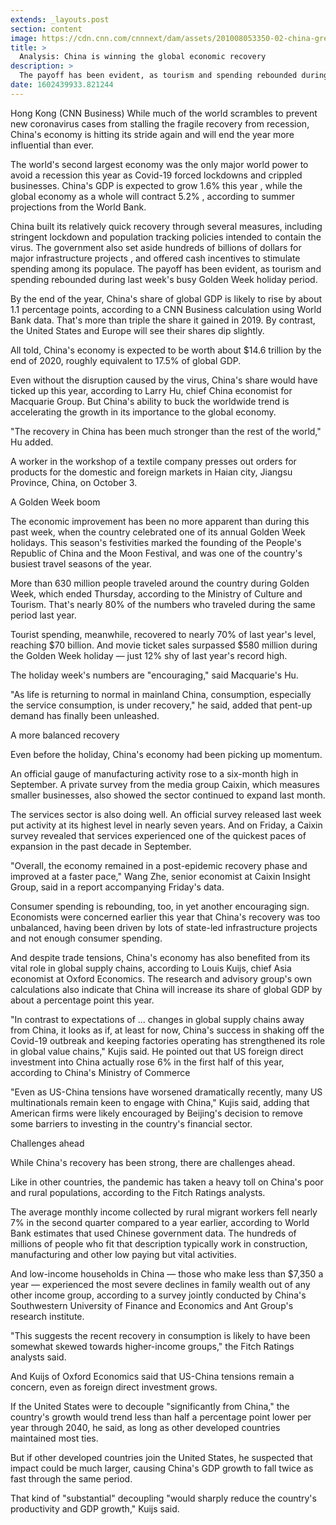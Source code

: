 ```yaml
--- 
extends: _layouts.post 
section: content 
image: https://cdn.cnn.com/cnnnext/dam/assets/201008053350-02-china-great-wall-1004-super-tease.jpg 
title: > 
  Analysis: China is winning the global economic recovery 
description: > 
  The payoff has been evident, as tourism and spending rebounded during last week's busy Golden Week holiday period.All told, China's economy is expected to be worth about $14.6 trillion by the end of 2020, roughly equivalent to 17.5% of global GDP.But China's ability to buck the worldwide trend is accelerating the growth in its importance to the global economy.A Golden Week boomThe economic improvement has been no more apparent than during this past week, when the country celebrated one of its annual Golden Week holidays.And movie ticket sales surpassed $580 million during the Golden Week holiday — just 12% shy of last year's record high. 
date: 1602439933.821244 
--- 
```

Hong Kong (CNN Business) While much of the world scrambles to prevent new coronavirus cases from stalling the fragile recovery from recession, China's economy is hitting its stride again and will end the year more influential than ever.

The world's second largest economy was the only major world power to avoid a recession this year as Covid-19 forced lockdowns and crippled businesses. China's GDP is expected to grow 1.6% this year , while the global economy as a whole will contract 5.2% , according to summer projections from the World Bank.

China built its relatively quick recovery through several measures, including stringent lockdown and population tracking policies intended to contain the virus. The government also set aside hundreds of billions of dollars for major infrastructure projects , and offered cash incentives to stimulate spending among its populace. The payoff has been evident, as tourism and spending rebounded during last week's busy Golden Week holiday period.

By the end of the year, China's share of global GDP is likely to rise by about 1.1 percentage points, according to a CNN Business calculation using World Bank data. That's more than triple the share it gained in 2019. By contrast, the United States and Europe will see their shares dip slightly.

All told, China's economy is expected to be worth about $14.6 trillion by the end of 2020, roughly equivalent to 17.5% of global GDP.

Even without the disruption caused by the virus, China's share would have ticked up this year, according to Larry Hu, chief China economist for Macquarie Group. But China's ability to buck the worldwide trend is accelerating the growth in its importance to the global economy.

"The recovery in China has been much stronger than the rest of the world," Hu added.

A worker in the workshop of a textile company presses out orders for products for the domestic and foreign markets in Haian city, Jiangsu Province, China, on October 3.

A Golden Week boom

The economic improvement has been no more apparent than during this past week, when the country celebrated one of its annual Golden Week holidays. This season's festivities marked the founding of the People's Republic of China and the Moon Festival, and was one of the country's busiest travel seasons of the year.

More than 630 million people traveled around the country during Golden Week, which ended Thursday, according to the Ministry of Culture and Tourism. That's nearly 80% of the numbers who traveled during the same period last year.

Tourist spending, meanwhile, recovered to nearly 70% of last year's level, reaching $70 billion. And movie ticket sales surpassed $580 million during the Golden Week holiday — just 12% shy of last year's record high.

The holiday week's numbers are "encouraging," said Macquarie's Hu.

"As life is returning to normal in mainland China, consumption, especially the service consumption, is under recovery," he said, added that pent-up demand has finally been unleashed.

A more balanced recovery

Even before the holiday, China's economy had been picking up momentum.

An official gauge of manufacturing activity rose to a six-month high in September. A private survey from the media group Caixin, which measures smaller businesses, also showed the sector continued to expand last month.

The services sector is also doing well. An official survey released last week put activity at its highest level in nearly seven years. And on Friday, a Caixin survey revealed that services experienced one of the quickest paces of expansion in the past decade in September.

"Overall, the economy remained in a post-epidemic recovery phase and improved at a faster pace," Wang Zhe, senior economist at Caixin Insight Group, said in a report accompanying Friday's data.

Consumer spending is rebounding, too, in yet another encouraging sign. Economists were concerned earlier this year that China's recovery was too unbalanced, having been driven by lots of state-led infrastructure projects and not enough consumer spending.

And despite trade tensions, China's economy has also benefited from its vital role in global supply chains, according to Louis Kuijs, chief Asia economist at Oxford Economics. The research and advisory group's own calculations also indicate that China will increase its share of global GDP by about a percentage point this year.

"In contrast to expectations of ... changes in global supply chains away from China, it looks as if, at least for now, China's success in shaking off the Covid-19 outbreak and keeping factories operating has strengthened its role in global value chains," Kujis said. He pointed out that US foreign direct investment into China actually rose 6% in the first half of this year, according to China's Ministry of Commerce

"Even as US-China tensions have worsened dramatically recently, many US multinationals remain keen to engage with China," Kujis said, adding that American firms were likely encouraged by Beijing's decision to remove some barriers to investing in the country's financial sector.

Challenges ahead

While China's recovery has been strong, there are challenges ahead.

Like in other countries, the pandemic has taken a heavy toll on China's poor and rural populations, according to the Fitch Ratings analysts.

The average monthly income collected by rural migrant workers fell nearly 7% in the second quarter compared to a year earlier, according to World Bank estimates that used Chinese government data. The hundreds of millions of people who fit that description typically work in construction, manufacturing and other low paying but vital activities.

And low-income households in China — those who make less than $7,350 a year — experienced the most severe declines in family wealth out of any other income group, according to a survey jointly conducted by China's Southwestern University of Finance and Economics and Ant Group's research institute.

"This suggests the recent recovery in consumption is likely to have been somewhat skewed towards higher-income groups," the Fitch Ratings analysts said.

And Kuijs of Oxford Economics said that US-China tensions remain a concern, even as foreign direct investment grows.

If the United States were to decouple "significantly from China," the country's growth would trend less than half a percentage point lower per year through 2040, he said, as long as other developed countries maintained most ties.

But if other developed countries join the United States, he suspected that impact could be much larger, causing China's GDP growth to fall twice as fast through the same period.

That kind of "substantial" decoupling "would sharply reduce the country's productivity and GDP growth," Kuijs said.